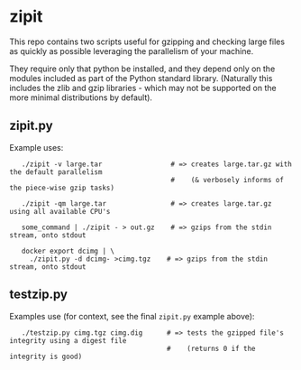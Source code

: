 # zipit

This repo contains two scripts useful for gzipping and checking large files 
as quickly as possible leveraging the parallelism of your machine.

They require only that python be installed, and they depend only on the 
modules included as part of the Python standard library.  (Naturally this
includes the zlib and gzip libraries - which may not be supported on the
more minimal distributions by default).

## zipit.py

Example uses:

```
   ./zipit -v large.tar                 # => creates large.tar.gz with the default parallelism 
                                        #    (& verbosely informs of the piece-wise gzip tasks)

   ./zipit -qm large.tar                # => creates large.tar.gz using all available CPU's

   some_command | ./zipit - > out.gz    # => gzips from the stdin stream, onto stdout

   docker export dcimg | \
     ./zipit.py -d dcimg- >cimg.tgz    # => gzips from the stdin stream, onto stdout
```

## testzip.py

Examples use (for context, see the final `zipit.py` example above):

```
   ./testzip.py cimg.tgz cimg.dig      # => tests the gzipped file's integrity using a digest file
                                       #    (returns 0 if the integrity is good)
```

